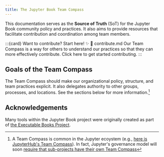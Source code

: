 ```yaml
---
title: The Jupyter Book Team Compass
---
```


This documentation serves as the **Source of Truth** (SoT) for the Jupyter Book community policy and practices.
It also aims to provide resources that facilitate contribution and coordination among team members.

:::{card} Want to contribute? Start here! ✨
:link: contribute.md
Our Team Compass is a way for others to understand our practices so that they can more effectively contribute. Click here to get started contributing.
:::

## Goals of the Team Compass

The Team Compass should make our organizational policy, structure, and team practices explicit.
It also delegates authority to other groups, processes, and locations.
See the sections below for more information.[^1]

[^1]: A Team Compass is common in the Jupyter ecoystem (e.g., [here is JupyterHub's Team Compass](https://jupyterhub-team-compass.readthedocs.io/en/latest/index-team_guides.html)). In fact, Jupyter's governance model will soon [require that sub-projects have their own Team Compass](https://jupyter.org/governance/software_subprojects.html?responsibilities-of-jupyter-subprojects)

## Acknowledgements

Many tools within the Jupyter Book project were originally created as part of [the Executable Books Project](https://executablebooks.org).
